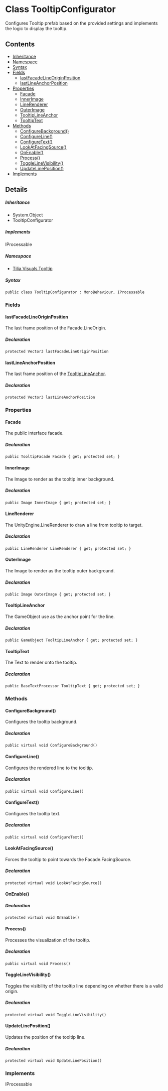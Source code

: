 # Class TooltipConfigurator

Configures Tooltip prefab based on the provided settings and implements the logic to display the tooltip.

## Contents

* [Inheritance]
* [Namespace]
* [Syntax]
* [Fields]
  * [lastFacadeLineOriginPosition]
  * [lastLineAnchorPosition]
* [Properties]
  * [Facade]
  * [InnerImage]
  * [LineRenderer]
  * [OuterImage]
  * [TooltipLineAnchor]
  * [TooltipText]
* [Methods]
  * [ConfigureBackground()]
  * [ConfigureLine()]
  * [ConfigureText()]
  * [LookAtFacingSource()]
  * [OnEnable()]
  * [Process()]
  * [ToggleLineVisibility()]
  * [UpdateLinePosition()]
* [Implements]

## Details

##### Inheritance

* System.Object
* TooltipConfigurator

##### Implements

IProcessable

##### Namespace

* [Tilia.Visuals.Tooltip]

##### Syntax

```
public class TooltipConfigurator : MonoBehaviour, IProcessable
```

### Fields

#### lastFacadeLineOriginPosition

The last frame position of the Facade.LineOrigin.

##### Declaration

```
protected Vector3 lastFacadeLineOriginPosition
```

#### lastLineAnchorPosition

The last frame position of the [TooltipLineAnchor].

##### Declaration

```
protected Vector3 lastLineAnchorPosition
```

### Properties

#### Facade

The public interface facade.

##### Declaration

```
public TooltipFacade Facade { get; protected set; }
```

#### InnerImage

The Image to render as the tooltip inner background.

##### Declaration

```
public Image InnerImage { get; protected set; }
```

#### LineRenderer

The UnityEngine.LineRenderer to draw a line from tooltip to target.

##### Declaration

```
public LineRenderer LineRenderer { get; protected set; }
```

#### OuterImage

The Image to render as the tooltip outer background.

##### Declaration

```
public Image OuterImage { get; protected set; }
```

#### TooltipLineAnchor

The GameObject use as the anchor point for the line.

##### Declaration

```
public GameObject TooltipLineAnchor { get; protected set; }
```

#### TooltipText

The Text to render onto the tooltip.

##### Declaration

```
public BaseTextProcessor TooltipText { get; protected set; }
```

### Methods

#### ConfigureBackground()

Configures the tooltip background.

##### Declaration

```
public virtual void ConfigureBackground()
```

#### ConfigureLine()

Configures the rendered line to the tooltip.

##### Declaration

```
public virtual void ConfigureLine()
```

#### ConfigureText()

Configures the tooltip text.

##### Declaration

```
public virtual void ConfigureText()
```

#### LookAtFacingSource()

Forces the tooltip to point towards the Facade.FacingSource.

##### Declaration

```
protected virtual void LookAtFacingSource()
```

#### OnEnable()

##### Declaration

```
protected virtual void OnEnable()
```

#### Process()

Processes the visualization of the tooltip.

##### Declaration

```
public virtual void Process()
```

#### ToggleLineVisibility()

Toggles the visibility of the tooltip line depending on whether there is a valid origin.

##### Declaration

```
protected virtual void ToggleLineVisibility()
```

#### UpdateLinePosition()

Updates the position of the tooltip line.

##### Declaration

```
protected virtual void UpdateLinePosition()
```

### Implements

IProcessable

[Tilia.Visuals.Tooltip]: README.md
[TooltipLineAnchor]: TooltipConfigurator.md#TooltipLineAnchor
[TooltipFacade]: TooltipFacade.md
[BaseTextProcessor]: TextProcessing/BaseTextProcessor.md
[Inheritance]: #Inheritance
[Namespace]: #Namespace
[Syntax]: #Syntax
[Fields]: #Fields
[lastFacadeLineOriginPosition]: #lastFacadeLineOriginPosition
[lastLineAnchorPosition]: #lastLineAnchorPosition
[Properties]: #Properties
[Facade]: #Facade
[InnerImage]: #InnerImage
[LineRenderer]: #LineRenderer
[OuterImage]: #OuterImage
[TooltipLineAnchor]: #TooltipLineAnchor
[TooltipText]: #TooltipText
[Methods]: #Methods
[ConfigureBackground()]: #ConfigureBackground
[ConfigureLine()]: #ConfigureLine
[ConfigureText()]: #ConfigureText
[LookAtFacingSource()]: #LookAtFacingSource
[OnEnable()]: #OnEnable
[Process()]: #Process
[ToggleLineVisibility()]: #ToggleLineVisibility
[UpdateLinePosition()]: #UpdateLinePosition
[Implements]: #Implements
